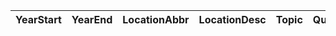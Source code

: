 | YearStart   | YearEnd   | LocationAbbr   | LocationDesc   | Topic   | Question   | DataValueUnit   | DataValueType   | DataValue   | DataValueFootnote   | LowConfidenceLimit   | HighConfidenceLimit   | StratificationCategory1   | Stratification1   | StratificationCategory2   | Stratification2   | StratificationCategory3   | Stratification3   |
|-------------|-----------|----------------|----------------|---------|------------|-----------------|-----------------|-------------|---------------------|----------------------|-----------------------|---------------------------|-------------------|---------------------------|-------------------|---------------------------|-------------------|